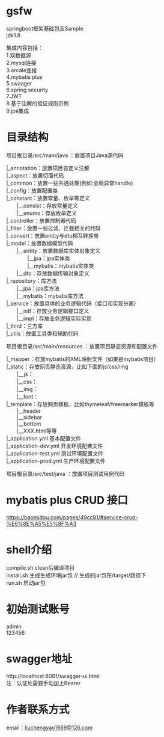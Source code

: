 # gsfw
springboot框架基础包及Sample  
jdk1.8

集成内容包括：  
1.双数据源  
2.mysql连接  
3.orcale连接  
4.mybatis plus  
5.swaager  
6.spring security  
7.JWT  
8.基于注解的验证规则示例  
9.jpa集成

# 目录结构
项⽬根⽬录/src/main/java ：放置项⽬Java源代码

|_annotation：放置项⽬⾃定义注解  
|_aspect：放置切⾯代码  
|_common：放置一些共通处理(例如:全局异常handle)  
|_config：放置配置类  
|_constant：放置常量、枚举等定义  
&ensp;&ensp;&ensp;&ensp;|__consist：存放常量定义  
&ensp;&ensp;&ensp;&ensp;|__enums：存放枚举定义  
|_controller：放置控制器代码  
|_filter：放置⼀些过滤、拦截相关的代码  
|_convert：放置entity与dto相互转换类  
|_model：放置数据模型代码  
&ensp;&ensp;&ensp;&ensp;|__entity：放置数据库实体对象定义  
&ensp;&ensp;&ensp;&ensp;&ensp;&ensp;&ensp;&ensp;|__jpa：jpa实体类  
&ensp;&ensp;&ensp;&ensp;&ensp;&ensp;&ensp;&ensp;|__mybatis：mybatis实体类  
&ensp;&ensp;&ensp;&ensp;|__dto：存放数据传输对象定义  
|_repository：库方法  
&ensp;&ensp;&ensp;&ensp;|__jpa：jpa库方法  
&ensp;&ensp;&ensp;&ensp;|__mybatis：mybatis库方法  
|_service：放置具体的业务逻辑代码（接⼝和实现分离）  
&ensp;&ensp;&ensp;&ensp;|__intf：存放业务逻辑接⼝定义  
&ensp;&ensp;&ensp;&ensp;|__impl：存放业务逻辑实际实现  
|_third：三方库  
|_utils：放置⼯具类和辅助代码  

项⽬根⽬录/src/main/resources ：放置项⽬静态资源和配置⽂件

|_mapper：存放mybatis的XML映射文件（如果是mybatis项目）  
|_static：存放网页静态资源，比如下面的js/css/img  
&ensp;&ensp;&ensp;&ensp;|__js：  
&ensp;&ensp;&ensp;&ensp;|__css：  
&ensp;&ensp;&ensp;&ensp;|__img：  
&ensp;&ensp;&ensp;&ensp;|__font：  
|_template：存放网页模板，比如thymeleaf/freemarker模板等  
&ensp;&ensp;&ensp;&ensp;|__header  
&ensp;&ensp;&ensp;&ensp;|__sidebar  
&ensp;&ensp;&ensp;&ensp;|__bottom  
&ensp;&ensp;&ensp;&ensp;|__XXX.html等等  
|_application.yml       基本配置文件  
|_application-dev.yml   开发环境配置文件  
|_application-test.yml  测试环境配置文件  
|_application-prod.yml  生产环境配置文件  

项⽬根⽬录/src/test/java ：放置项⽬测试⽤例代码

# mybatis plus CRUD 接口
https://baomidou.com/pages/49cc81/#service-crud-%E6%8E%A5%E5%8F%A3

# shell介绍
compile.sh clean后编译项目  
install.sh 生成生成环境jar包 // 生成的jar包在/target/路径下  
run.sh 启动jar包  

# 初始测试账号
admin  
123456  

# swagger地址
http://localhost:8081/swagger-ui.html  
注：认证处需要手动加上Bearer  

# 作者联系方式
email：liuchengyao1989@126.com
